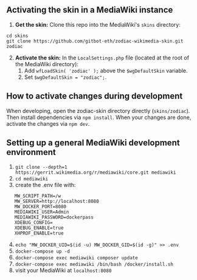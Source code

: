 ## Activating the skin in a MediaWiki instance
1. **Get the skin:** 
Clone this repo into the MediaWiki's `skins` directory: 
```
cd skins
git clone https://github.com/gitbot-eth/zodiac-wikimedia-skin.git zodiac
```

2. **Activate the skin:** 
In the `LocalSettings.php` file (located at the root of the MediaWiki directory):
   1. Add `wfLoadSkin( 'zodiac' );` above the `$wgDefaultSkin` variable.
   2. Set `$wgDefaultSkin = "zodiac";`.
   

## How to activate changes during development
When developing, open the zodiac-skin directory directly (`skins/zodiac`).
Then install dependencies via `npm install`. When your changes are done, activate the changes via `npm dev`.


## Setting up a general MediaWiki development environment

1. `git clone --depth=1 https://gerrit.wikimedia.org/r/mediawiki/core.git mediawiki`
2. `cd mediawiki`
3. create the .env file with:

```
   MW_SCRIPT_PATH=/w
   MW_SERVER=http://localhost:8080
   MW_DOCKER_PORT=8080
   MEDIAWIKI_USER=Admin
   MEDIAWIKI_PASSWORD=dockerpass
   XDEBUG_CONFIG=
   XDEBUG_ENABLE=true
   XHPROF_ENABLE=true
```

4. `echo "MW_DOCKER_UID=$(id -u) MW_DOCKER_GID=$(id -g)" >> .env`
5. `docker-compose up -d`
6. `docker-compose exec mediawiki composer update`
7. `docker-compose exec mediawiki /bin/bash /docker/install.sh`
8. visit your MediaWiki at `localhost:8080`
